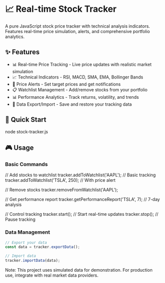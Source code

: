 # 📈 Real-time Stock Tracker

A pure JavaScript stock price tracker with technical analysis indicators. Features real-time price simulation, alerts, and comprehensive portfolio analytics.

## ✨ Features

- 📊 Real-time Price Tracking - Live price updates with realistic market simulation
- 📈 Technical Indicators - RSI, MACD, SMA, EMA, Bollinger Bands
- 🚨 Price Alerts - Set target prices and get notifications
- 📋 Watchlist Management - Add/remove stocks from your portfolio
- 📊 Performance Analytics - Track returns, volatility, and trends
- 💾 Data Export/Import - Save and restore your tracking data

## 🚀 Quick Start

node stock-tracker.js


## 🎮 Usage

### Basic Commands
// Add stocks to watchlist
tracker.addToWatchlist('AAPL');           // Basic tracking
tracker.addToWatchlist('TSLA', 250);     // With price alert

// Remove stocks
tracker.removeFromWatchlist('AAPL');

// Get performance report
tracker.getPerformanceReport('TSLA', 7); // 7-day analysis

// Control tracking
tracker.start();  // Start real-time updates
tracker.stop();   // Pause tracking


### Data Management
```javascript
// Export your data
const data = tracker.exportData();

// Import data
tracker.importData(data);
```
Note: This project uses simulated data for demonstration. For production use, integrate with real market data providers.